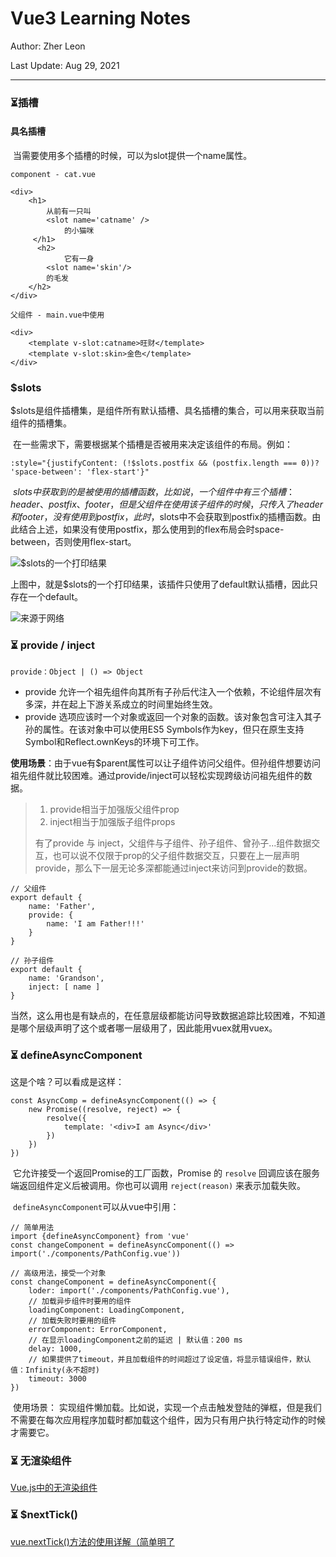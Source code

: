 # Vue3 Learning Notes

Author: Zher Leon

Last Update: Aug 29, 2021

---

### ⏳插槽

#### 具名插槽

​	当需要使用多个插槽的时候，可以为slot提供一个name属性。

```
component - cat.vue

<div>
    <h1>
        从前有一只叫
        <slot name='catname' />
            的小猫咪
     </h1>
      <h2>
            它有一身
        <slot name='skin'/>
        的毛发
    </h2>
</div>

父组件 - main.vue中使用

<div>
	<template v-slot:catname>旺财</template>
	<template v-slot:skin>金色</template>
</div>
```

### $slots

​	$slots是组件插槽集，是组件所有默认插槽、具名插槽的集合，可以用来获取当前组件的插槽集。

​	在一些需求下，需要根据某个插槽是否被用来决定该组件的布局。例如：

`:style="{justifyContent: (!$slots.postfix && (postfix.length === 0))? 'space-between': 'flex-start'}"`

​	$slots中获取到的是被使用的插槽函数，比如说，一个组件中有三个插槽：header、 postfix、footer，但是父组件在使用该子组件的时候，只传入了header和footer，没有使用到postfix，此时，$slots中不会获取到postfix的插槽函数。由此结合上述，如果没有使用postfix，那么使用到的flex布局会时space-between，否则使用flex-start。

![$slots的一个打印结果](Vue3-LearningNotes.assets/image-20210830144908591.png)

​	上图中，就是$slots的一个打印结果，该插件只使用了default默认插槽，因此只存在一个default。

![来源于网络](Vue3-LearningNotes.assets/image-20210830151822006.png)

### ⏳ provide / inject

```
provide：Object | () => Object
```

- provide 允许一个祖先组件向其所有子孙后代注入一个依赖，不论组件层次有多深，并在起上下游关系成立的时间里始终生效。
- provide 选项应该时一个对象或返回一个对象的函数。该对象包含可注入其子孙的属性。在该对象中可以使用ES5 Symbols作为key，但只在原生支持Symbol和Reflect.ownKeys的环境下可工作。

**使用场景**：由于vue有$parent属性可以让子组件访问父组件。但孙组件想要访问祖先组件就比较困难。通过provide/inject可以轻松实现跨级访问祖先组件的数据。

> 1. provide相当于加强版父组件prop
> 2. inject相当于加强版子组件props
>
> 有了provide 与 inject，父组件与子组件、孙子组件、曾孙子...组件数据交互，也可以说不仅限于prop的父子组件数据交互，只要在上一层声明provide，那么下一层无论多深都能通过inject来访问到provide的数据。

```
// 父组件
export default {
	name: 'Father',
	provide: {
		name: 'I am Father!!!'
	}
}

// 孙子组件
export default {
	name: 'Grandson',
	inject: [ name ]
}
```

​	当然，这么用也是有缺点的，在任意层级都能访问导致数据追踪比较困难，不知道是哪个层级声明了这个或者哪一层级用了，因此能用vuex就用vuex。

### ⏳ defineAsyncComponent

这是个啥？可以看成是这样：

```
const AsyncComp = defineAsyncComponent(() => {
	new Promise((resolve, reject) => {
		resolve({
			template: '<div>I am Async</div>'
		})
	})
})
```

​	它允许接受一个返回Promise的工厂函数，Promise 的 `resolve` 回调应该在服务端返回组件定义后被调用。你也可以调用 `reject(reason)` 来表示加载失败。

​	`defineAsyncComponent`可以从vue中引用：

```
// 简单用法
import {defineAsyncComponent} from 'vue'
const changeComponent = defineAsyncComponent(() => import('./components/PathConfig.vue'))

// 高级用法，接受一个对象
const changeComponent = defineAsyncComponent({
	loder: import('./components/PathConfig.vue'),
	// 加载异步组件时要用的组件
	loadingComponent: LoadingComponent,
	// 加载失败时要用的组件
	errorComponent: ErrorComponent,
	// 在显示loadingComponent之前的延迟 | 默认值：200 ms
	delay: 1000,
	// 如果提供了timeout，并且加载组件的时间超过了设定值，将显示错误组件，默认值：Infinity(永不超时)
	timeout: 3000
})
```

​	使用场景： 实现组件懒加载。比如说，实现一个点击触发登陆的弹框，但是我们不需要在每次应用程序加载时都加载这个组件，因为只有用户执行特定动作的时候才需要它。

### ⏳ 无渲染组件

[Vue.js中的无渲染组件](https://adamwathan.me/renderless-components-in-vuejs/)



### ⏳ $nextTick()

[vue.nextTick()方法的使用详解（简单明了](https://blog.csdn.net/zhouzuoluo/article/details/84752280)

